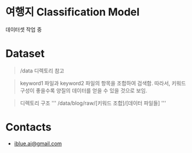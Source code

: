 # 여행지 Classification Model

데이터셋 작업 중

# Dataset

> /data 디렉토리 참고

> keyword1 파일과 keyword2 파일의 항목을 조합하여 검색함.
따라서, 키워드 구성이 좋을수록 양질의 데이터를 얻을 수 있을 것으로 보임.

> 디렉토리 구조
'''
/data/blog/raw/[키워드 조합]/[데이터 파일들]
'''

# Contacts

- iblue.ai@gmail.com
